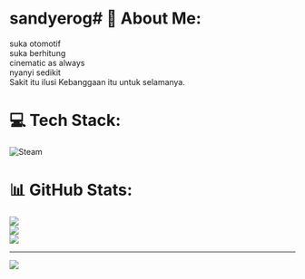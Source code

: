 # sandyerog# 💫 About Me:
suka otomotif <br>suka berhitung<br>cinematic as always<br>nyanyi sedikit<br>Sakit itu ilusi Kebanggaan itu untuk selamanya.


# 💻 Tech Stack:
![Steam](https://img.shields.io/badge/steam-%23000000.svg?style=for-the-badge&logo=steam&logoColor=white)
# 📊 GitHub Stats:
![](https://github-readme-stats.vercel.app/api?username=sandyerog&theme=dark&hide_border=false&include_all_commits=false&count_private=false)<br/>
![](https://nirzak-streak-stats.vercel.app/?user=sandyerog&theme=dark&hide_border=false)<br/>
![](https://github-readme-stats.vercel.app/api/top-langs/?username=sandyerog&theme=dark&hide_border=false&include_all_commits=false&count_private=false&layout=compact)

---
[![](https://visitcount.itsvg.in/api?id=sandyerog&icon=0&color=0)](https://visitcount.itsvg.in)

<!-- Proudly created with GPRM ( https://gprm.itsvg.in ) -->
